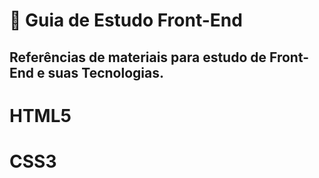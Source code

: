 # 📝 Guia de Estudo Front-End
## Referências de materiais para estudo de Front-End e suas Tecnologias.
##
##
# HTML5
# CSS3
